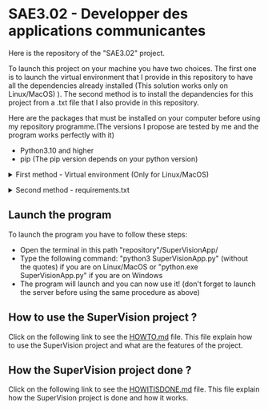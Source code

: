 # SAE3.02 - Developper des applications communicantes
Here is the repository of the "SAE3.02" project.

To launch this project on your machine you have two choices. The first one is to launch the virtual environment that I provide in this repository to have all the dependencies already installed (This solution works only on Linux/MacOS)
). The second method is to install the depandencies for this project from a .txt file that I also provide in this repository.

Here are the packages that must be installed on your computer before using my repository programme.(The versions I propose are tested by me and the program works perfectly with it)
- Python3.10 and higher
- pip (The pip version depends on your python version) 

<details>
<summary>First method - Virtual environment (Only for Linux/MacOS)</summary>
<b> To launch the virtual environment you have to follow these steps:</b>
<li>Download the repository</li>
<li>Open the terminal in the repository folder</li>
<li>Type the following command: "source VirtualEnvironment/bin/activate" (without the quotes) if you are on Linux/MacOS or "VirtualEnvironment\Scripts\activate" if you are on Windows</li>
<b>And that's it, you can now launch the program!</b> (For information to leave the virtual environment you have to type the following command: "deactivate" (without the quotes))
</details>
<p></p>
<details>
<summary>Second method - requirements.txt</summary>
<b>To install the dependencies from the .txt file you have to follow these steps:</b>
<li>Download the repository</li>
<li>Open the terminal in the repository folder</li>
<li>Type the following command: "pip install -r requirements.txt" (without the quotes)</li>
<b>And that's it, you can now launch the program!</b>
</details>
<p></p>


## Launch the program
To launch the program you have to follow these steps:
- Open the terminal in this path "repository"/SuperVisionApp/
- Type the following command: "python3 SuperVisionApp.py" (without the quotes) if you are on Linux/MacOS or "python.exe SuperVisionApp.py" if you are on Windows
- The program will launch and you can now use it! (don't forget to launch the server before using the same procedure as above)

## How to use the SuperVision project ?
Click on the following link to see the [HOWTO.md](HOWTO.md) file. This file explain how to use the SuperVision project and what are the features of the project. 

## How the SuperVision project done ?
Click on the following link to see the [HOWITISDONE.md](HOWITISDONE.md) file. This file explain how the SuperVision project is done and how it works.